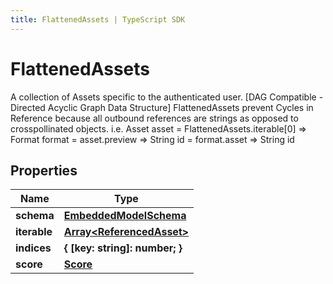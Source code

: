 ```yaml
---
title: FlattenedAssets | TypeScript SDK
---
```



# FlattenedAssets

A collection of Assets specific to the authenticated user. [DAG Compatible - Directed Acyclic Graph Data Structure]  FlattenedAssets prevent Cycles in Reference because all outbound references are strings as opposed to crosspollinated objects.  i.e. Asset asset = FlattenedAssets.iterable[0] => Format format = asset.preview => String id = format.asset => String id

## Properties

Name | Type
------------ | -------------
**schema** | [**EmbeddedModelSchema**](EmbeddedModelSchema)
**iterable** | [**Array&lt;ReferencedAsset&gt;**](ReferencedAsset)
**indices** | **\{ [key: string]: number; \}**
**score** | [**Score**](Score)


